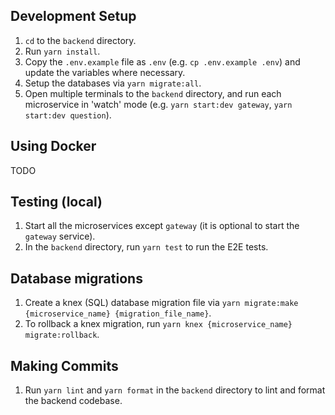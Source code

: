 ## Development Setup
1. `cd` to the `backend` directory.
1. Run `yarn install`.
1. Copy the `.env.example` file as `.env` (e.g. `cp .env.example .env`) and update the variables where necessary.
1. Setup the databases via `yarn migrate:all`.
1. Open multiple terminals to the `backend` directory, and run each microservice in 'watch' mode (e.g. `yarn start:dev gateway`, `yarn start:dev question`).

## Using Docker
TODO

## Testing (local)
1. Start all the microservices except `gateway` (it is optional to start the `gateway` service).
1. In the `backend` directory, run `yarn test` to run the E2E tests.

## Database migrations
1. Create a knex (SQL) database migration file via `yarn migrate:make {microservice_name} {migration_file_name}`.
1. To rollback a knex migration, run `yarn knex {microservice_name} migrate:rollback`.


## Making Commits
1. Run `yarn lint` and `yarn format` in the `backend` directory to lint and format the backend codebase.
